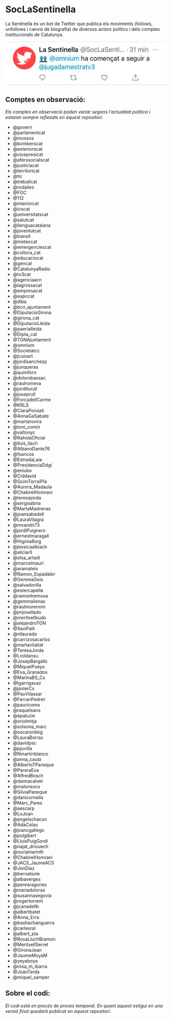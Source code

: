 # SocLaSentinella
La Sentinella és un bot de Twitter que publica els moviments (follows, unfollows i canvis de biografia) de diversos actors polítics i dels comptes institucionals de Catalunya.

![](img/tweets.gif)

## Comptes en observació:
*Els comptes en observació poden variar segons l'actualitat política i estaran sempre reflexats en aquest repositori.*
- @govern
- @parlamentcat
- @mossos
- @bomberscat
- @exteriorscat
- @vicepresicat
- @aferssocialscat
- @justiciacat
- @territoricat
- @tic
- @treballcat
- @rodalies
- @FGC
- @112
- @interiorcat
- @icscat
- @universitatscat
- @salutcat
- @llenguacatalana
- @joventutcat
- @transit
- @meteocat
- @emergenciescat
- @cultura_cat
- @educaciocat
- @gencat
- @CatalunyaRadio
- @tv3cat
- @agenciaacn
- @lagrossacat
- @empresacat
- @eapccat
- @diba
- @bcn_ajuntament
- @DiputacioGirona
- @girona_cat
- @DiputacioLleida
- @paerialleida
- @Dipta_cat
- @TGNAjuntament
- @omnium
- @Societatcc
- @jcuixart
- @jordisanchezp
- @junqueras
- @quimforn
- @dolorsbassac
- @raulromeva
- @jorditurull
- @joseprull
- @ForcadellCarme
- @KRLS
- @ClaraPonsati
- @AnnaGaSabate
- @martarovira
- @toni_comin
- @valtonyc
- @RaholaOficial
- @lluis_llach
- @AlbanoDante76
- @fsancos
- @EstradaLaia
- @PresidenciaDdgi
- @eniubo
- @Ciddavid
- @QuimTorraiPla
- @Aurora_Madaula
- @ChakirelHomrani
- @teresajorda
- @sergisabria
- @MartaMadrenas
- @joansabadell
- @LauraVilagra
- @mxandri73
- @jordiPuignero
- @ernestmaragall
- @HiginiaRoig
- @jessicaalbiach
- @aliciarll
- @elsa_artadi
- @marcelmauri
- @aramateix
- @Ramon_Espadaler
- @GemmaGeis
- @salvadorilla
- @estercapella
- @ramontremosa
- @gemmalienas
- @raulmorenom
- @jmjovellado
- @meritxellbudo
- @alejandroTGN
- @XaviPalli
- @nllaurado
- @carrizosacarlos
- @martavilaltat
- @TeresaJorda
- @Lroldansu
- @JosepBargallo
- @MiquelPueyo
- @Eva_Granados
- @MarinaBS_Cs
- @Igarrigavaz
- @jsolerCs
- @PauVilassar
- @FerranPedret
- @pauricoma
- @raquelsans
- @epaluzie
- @oriolmitja
- @solsona_marc
- @oscarordeig
- @LauraBorras
- @davidpsc
- @pjuvilla
- @Nmartinblanco
- @anna_caula
- @AlbertoTPaneque
- @PareraEva
- @AlfredBosch
- @damiacalvet
- @malonsocs
- @SilviaPaneque
- @danicornella
- @Marc_Pares
- @aescarp
- @LoJoan
- @angelschacon
- @AdaColau
- @joancgallego
- @polgibert
- @LluisPuigGordi
- @najat_driouech
- @nuriamarinlh
- @ChakirelHomrani
- @JACS_JaumeACS
- @JnnDiaz
- @bernatsole
- @albaverges
- @perearagones
- @mariadolorsa
- @susannasegovia
- @rogertorrent
- @jcanadellb
- @albertbatet
- @Anna_Erra
- @bashachanguerra
- @carlesral
- @albert_pla
- @RosaLluchBramon
- @MeritxellSerret
- @GironaJean
- @JaumeMoyaM
- @yeyaboya
- @rosa_m_ibarra
- @JoanTarda
- @miquel_samper
## Sobre el codi:
*El codi està en procés de proves temporal. En quant aquest estigui en una versió final quedarà publicat en aquest repositori.*

